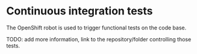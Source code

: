 # Continuous integration tests

The OpenShift robot is used to trigger functional tests on the code base.

TODO: add more information, link to the repository/folder controlling those tests.
